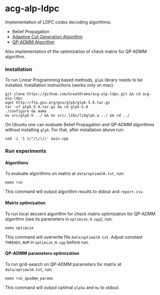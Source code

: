 # acg-alp-ldpc

Implementation of LDPC codes decoding algorithms:

* Belief Propagation
* [Adaptive Cut Generation Algorithm](https://ieeexplore.ieee.org/document/6218777)
* [QP-ADMM Algorithm](https://arxiv.org/abs/1910.12712)

Also implementation of the optimization of check matrix for QP-ADMM algorithm.

### Installation

To run Linear Programming based methods, ```glpk``` library needs to be installed. Installation instructions (works only on mac):

```
git clone https://github.com/GreatDrake/acg-alp-ldpc.git && cd acg-alp-ldpc
wget http://ftp.gnu.org/gnu/glpk/glpk-5.0.tar.gz
tar -xf glpk-5.0.tar.gz && cd glpk-5.0
./configure && make
mv src/glpk.h ../ && mv src/.libs/libglpk.a ../ && cd ../
```

On Ubuntu one can evaluate Belief Propagation and QP-ADMM algorithms without installing ```glpk```. For that, after installation above run:

```
sed -i '1 s/^/\/\//' main.cpp
```

### Run experiments

#### Algorithms

To evaluate algorithms on matrix at ```data/optimalH.txt```, run: 

```
make run
```

This command will output algorithm results to stdout and ```report.csv```.

#### Matrix optimization

To run local decsent algorithm for check matrix optimization for QP-ADMM algorithm (see its parameters in ```optimize_H.cpp```), run:

```
make optimize
```

This command will overwrite file ```data/optimalH.txt```. Adjust constant ```THREADS_NUM``` in ```optimize_H.cpp``` before run.

#### QP-ADMM parameters optimization

To run grid-search on QP-ADMM parameters for matrix at ```data/optimalH.txt```, run:

```
make run_qpadmm_params
```

This command will output optimal ```alpha``` and ```mu``` to stdout.
